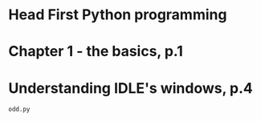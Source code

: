 # Head First Python programming


# Chapter 1 - the basics, p.1

# Understanding IDLE's windows, p.4
    odd.py
